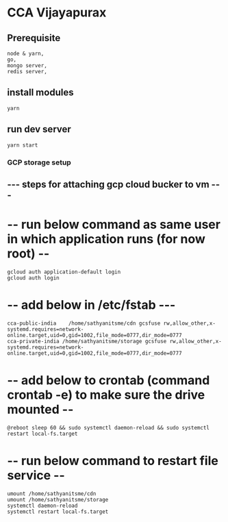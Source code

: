 # CCA Vijayapurax

## Prerequisite
```
node & yarn,
go,
mongo server,
redis server,
```

## install modules
`yarn`

## run dev server
`yarn start`


### GCP storage setup
## --- steps for attaching gcp cloud bucker to vm ---

# -- run below command as same user in which application runs (for now root) --
```
gcloud auth application-default login
gcloud auth login
```

# -- add below in /etc/fstab ---
```
cca-public-india    /home/sathyanitsme/cdn gcsfuse rw,allow_other,x-systemd.requires=network-online.target,uid=0,gid=1002,file_mode=0777,dir_mode=0777
cca-private-india /home/sathyanitsme/storage gcsfuse rw,allow_other,x-systemd.requires=network-online.target,uid=0,gid=1002,file_mode=0777,dir_mode=0777
```

# -- add below to crontab (command crontab -e) to make sure the drive mounted --
```
@reboot sleep 60 && sudo systemctl daemon-reload && sudo systemctl restart local-fs.target
```

# -- run below command to restart file service --

```
umount /home/sathyanitsme/cdn
umount /home/sathyanitsme/storage
systemctl daemon-reload
systemctl restart local-fs.target
```

